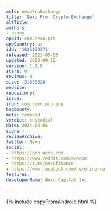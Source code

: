 ```yaml
---
wsId: nexoProExchange
title: 'Nexo Pro: Crypto Exchange'
altTitle: 
authors:
- danny
appId: com.nexo.pro
appCountry: us
idd: '1635152271'
released: 2023-05-03
updated: 2023-09-12
version: 1.2.0
stars: 0
reviews: 0
size: '31638528'
website: 
repository: 
issue: 
icon: com.nexo.pro.jpg
bugbounty: 
meta: removed
verdict: custodial
date: 2024-02-05
signer: 
reviewArchive: 
twitter: Nexo
social:
- https://pro.nexo.com
- https://www.reddit.com/r/Nexo
- https://t.me/nexofinance
- https://www.facebook.com/nexofinance
features: 
developerName: Nexo Capital Inc.

---
```


{% include copyFromAndroid.html %}